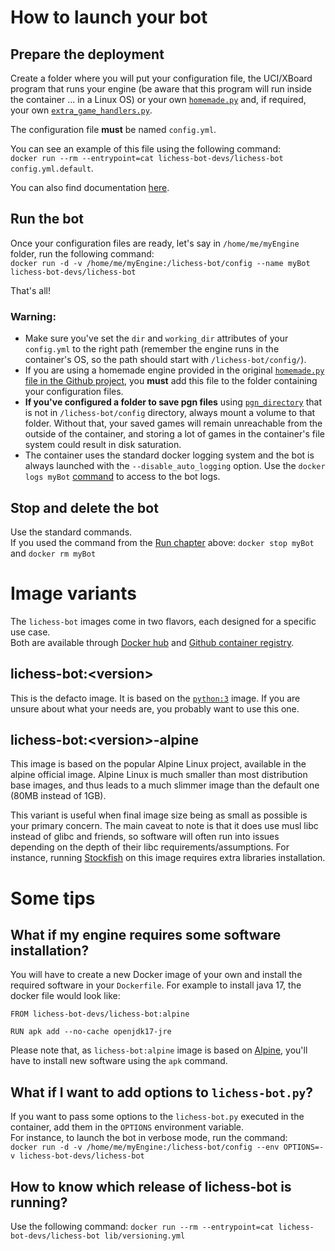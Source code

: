 # How to launch your bot
## Prepare the deployment
Create a folder where you will put your configuration file, the UCI/XBoard program that runs your engine (be aware that this program will run inside the container ... in a Linux OS) or your own [`homemade.py`](https://github.com/lichess-bot-devs/lichess-bot/wiki/Create-a-homemade-engine) and, if required, your own [`extra_game_handlers.py`](https://github.com/lichess-bot-devs/lichess-bot/wiki/Extra-customizations).

The configuration file **must** be named `config.yml`.

You can see an example of this file using the following command:  
```docker run --rm --entrypoint=cat lichess-bot-devs/lichess-bot config.yml.default```.

You can also find documentation [here](https://github.com/lichess-bot-devs/lichess-bot/wiki/Configure-lichess-bot).

## Run the bot

Once your configuration files are ready, let's say in `/home/me/myEngine` folder, run the following command:  
```docker run -d -v /home/me/myEngine:/lichess-bot/config --name myBot lichess-bot-devs/lichess-bot```

That's all!

### Warning:
- Make sure you've set the `dir` and `working_dir` attributes of your `config.yml` to the right path (remember the engine runs in the container's OS, so the path should start with `/lichess-bot/config/`).
- If you are using a homemade engine provided in the original [`homemade.py` file in the Github project](https://github.com/lichess-bot-devs/lichess-bot/blob/master/homemade.py), you **must** add this file to the folder containing your configuration files.
- **If you've configured a folder to save pgn files** using [`pgn_directory`](https://github.com/lichess-bot-devs/lichess-bot/wiki/Configure-lichess-bot#other-options) that is not in `/lichess-bot/config` directory, always mount a volume to that folder. Without that, your saved games will remain unreachable from the outside of the container, and storing a lot of games in the container's file system could result in disk saturation.
- The container uses the standard docker logging system and the bot is always launched with the `--disable_auto_logging` option.
  Use the `docker logs myBot` [command](https://docs.docker.com/reference/cli/docker/container/logs/) to access to the bot logs.

## Stop and delete the bot
Use the standard commands.  
If you used the command from the [Run chapter](#run-the-bot) above: ```docker stop myBot``` and ```docker rm myBot```

# Image variants

The `lichess-bot` images come in two flavors, each designed for a specific use case.  
Both are available through [Docker hub](https://hub.docker.com/repository/docker/lichess-bot-devs/lichess-bot) and [Github container registry](https://github.com/lichess-bot-devs/lichess-bot/pkgs/container/lichess-bot).

## lichess-bot:\<version\>
This is the defacto image. It is based on the [`python:3`](https://hub.docker.com/_/python) image.
If you are unsure about what your needs are, you probably want to use this one.

## lichess-bot:\<version\>-alpine
This image is based on the popular Alpine Linux project, available in the alpine official image. Alpine Linux is much smaller than most distribution base images, and thus leads to a much slimmer image than the default one (80MB instead of 1GB).

This variant is useful when final image size being as small as possible is your primary concern. The main caveat to note is that it does use musl libc instead of glibc and friends, so software will often run into issues depending on the depth of their libc requirements/assumptions. For instance, running [Stockfish](https://stockfishchess.org/) on this image requires extra libraries installation.

# Some tips

## What if my engine requires some software installation?
You will have to create a new Docker image of your own and install the required software in your `Dockerfile`.
For example to install java 17, the docker file would look like:  
```
FROM lichess-bot-devs/lichess-bot:alpine

RUN apk add --no-cache openjdk17-jre
```
Please note that, as `lichess-bot:alpine` image is based on [Alpine](https://www.alpinelinux.org/), you'll have to install new software using the ```apk``` command.

## What if I want to add options to ```lichess-bot.py```?

If you want to pass some options to the ```lichess-bot.py``` executed in the container, add them in the ```OPTIONS``` environment variable.  
For instance, to launch the bot in verbose mode, run the command:  
```docker run -d -v /home/me/myEngine:/lichess-bot/config --env OPTIONS=-v lichess-bot-devs/lichess-bot```

## How to know which release of lichess-bot is running?
Use the following command: ```docker run --rm --entrypoint=cat lichess-bot-devs/lichess-bot lib/versioning.yml```

